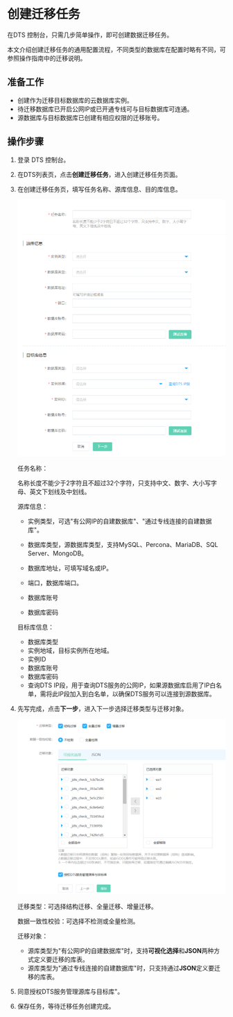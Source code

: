 # 创建迁移任务

在DTS 控制台，只需几步简单操作，即可创建数据迁移任务。

本文介绍创建迁移任务的通用配置流程，不同类型的数据库在配置时略有不同，可参照操作指南中的迁移说明。

## 准备工作

- 创建作为迁移目标数据库的云数据库实例。
- 待迁移数据库已开启公网IP或已开通专线可与目标数据库可连通。
- 源数据库与目标数据库已创建有相应权限的迁移账号。

## 操作步骤

1. 登录 DTS 控制台。

2. 在DTS列表页，点击**创建迁移任务**，进入创建迁移任务页面。

3. 在创建迁移任务页，填写任务名称、源库信息、目的库信息。

   ![](../../../../image/Data-Transmission-Service/dts-001.png)

   任务名称：

   名称长度不能少于2字符且不超过32个字符，只支持中文、数字、大小写字母、英文下划线及中划线。

   源库信息：

   - 实例类型，可选"有公网IP的自建数据库"、"通过专线连接的自建数据库"。

   - 数据库类型，源数据库类型，支持MySQL、Percona、MariaDB、SQL Server、MongoDB。
   - 数据库地址，可填写域名或IP。
   - 端口，数据库端口。
   - 数据库账号
   - 数据库密码

   目标库信息：

   - 数据库类型
   - 实例地域，目标实例所在地域。
   - 实例ID
   - 数据库账号
   - 数据库密码
   - 查询DTS IP段，用于查询DTS服务的公网IP，如果源数据库启用了IP白名单，需将此IP段加入到白名单，以确保DTS服务可以连接到源数据库。 

4. 先写完成，点击**下一步**，进入下一步选择迁移类型与迁移对象。

   ![1568966127085](../../../../image/Data-Transmission-Service/dts-002.png)

   迁移类型：可选择结构迁移、全量迁移、增量迁移。

   数据一致性校验：可选择不检测或全量检测。

   迁移对象：

   - 源库类型为"有公网IP的自建数据库"时，支持**可视化选择**和**JSON**两种方式定义要迁移的库表。
   - 源库类型为"通过专线连接的自建数据库"时，只支持通过**JSON**定义要迁移的库表。

5. 同意授权DTS服务管理源库与目标库"。

6. 保存任务，等待迁移任务创建完成。

